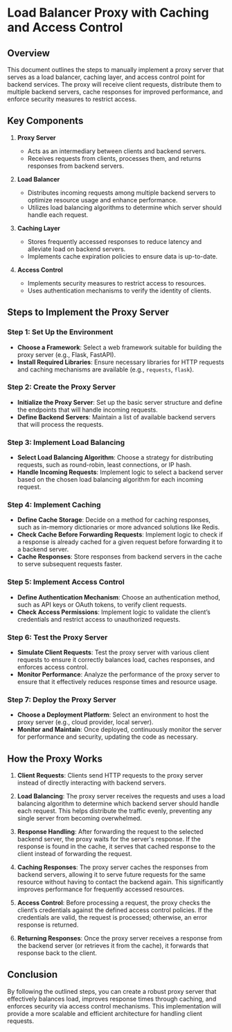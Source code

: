 # Load Balancer Proxy with Caching and Access Control

## Overview

This document outlines the steps to manually implement a proxy server that serves as a load balancer, caching layer, and access control point for backend services. The proxy will receive client requests, distribute them to multiple backend servers, cache responses for improved performance, and enforce security measures to restrict access.

## Key Components

1. **Proxy Server**
   - Acts as an intermediary between clients and backend servers.
   - Receives requests from clients, processes them, and returns responses from backend servers.

2. **Load Balancer**
   - Distributes incoming requests among multiple backend servers to optimize resource usage and enhance performance.
   - Utilizes load balancing algorithms to determine which server should handle each request.

3. **Caching Layer**
   - Stores frequently accessed responses to reduce latency and alleviate load on backend servers.
   - Implements cache expiration policies to ensure data is up-to-date.

4. **Access Control**
   - Implements security measures to restrict access to resources.
   - Uses authentication mechanisms to verify the identity of clients.

## Steps to Implement the Proxy Server

### Step 1: Set Up the Environment

- **Choose a Framework**: Select a web framework suitable for building the proxy server (e.g., Flask, FastAPI).
- **Install Required Libraries**: Ensure necessary libraries for HTTP requests and caching mechanisms are available (e.g., `requests`, `flask`).

### Step 2: Create the Proxy Server

- **Initialize the Proxy Server**: Set up the basic server structure and define the endpoints that will handle incoming requests.
- **Define Backend Servers**: Maintain a list of available backend servers that will process the requests.

### Step 3: Implement Load Balancing

- **Select Load Balancing Algorithm**: Choose a strategy for distributing requests, such as round-robin, least connections, or IP hash.
- **Handle Incoming Requests**: Implement logic to select a backend server based on the chosen load balancing algorithm for each incoming request.

### Step 4: Implement Caching

- **Define Cache Storage**: Decide on a method for caching responses, such as in-memory dictionaries or more advanced solutions like Redis.
- **Check Cache Before Forwarding Requests**: Implement logic to check if a response is already cached for a given request before forwarding it to a backend server.
- **Cache Responses**: Store responses from backend servers in the cache to serve subsequent requests faster.

### Step 5: Implement Access Control

- **Define Authentication Mechanism**: Choose an authentication method, such as API keys or OAuth tokens, to verify client requests.
- **Check Access Permissions**: Implement logic to validate the client’s credentials and restrict access to unauthorized requests.

### Step 6: Test the Proxy Server

- **Simulate Client Requests**: Test the proxy server with various client requests to ensure it correctly balances load, caches responses, and enforces access control.
- **Monitor Performance**: Analyze the performance of the proxy server to ensure that it effectively reduces response times and resource usage.

### Step 7: Deploy the Proxy Server

- **Choose a Deployment Platform**: Select an environment to host the proxy server (e.g., cloud provider, local server).
- **Monitor and Maintain**: Once deployed, continuously monitor the server for performance and security, updating the code as necessary.

## How the Proxy Works

1. **Client Requests**: Clients send HTTP requests to the proxy server instead of directly interacting with backend servers.

2. **Load Balancing**: The proxy server receives the requests and uses a load balancing algorithm to determine which backend server should handle each request. This helps distribute the traffic evenly, preventing any single server from becoming overwhelmed.

3. **Response Handling**: After forwarding the request to the selected backend server, the proxy waits for the server's response. If the response is found in the cache, it serves that cached response to the client instead of forwarding the request.

4. **Caching Responses**: The proxy server caches the responses from backend servers, allowing it to serve future requests for the same resource without having to contact the backend again. This significantly improves performance for frequently accessed resources.

5. **Access Control**: Before processing a request, the proxy checks the client’s credentials against the defined access control policies. If the credentials are valid, the request is processed; otherwise, an error response is returned.

6. **Returning Responses**: Once the proxy server receives a response from the backend server (or retrieves it from the cache), it forwards that response back to the client.

## Conclusion

By following the outlined steps, you can create a robust proxy server that effectively balances load, improves response times through caching, and enforces security via access control mechanisms. This implementation will provide a more scalable and efficient architecture for handling client requests.
